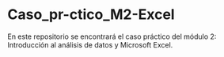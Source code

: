 # Caso_pr-ctico_M2-Excel
En este repositorio se encontrará el caso práctico del módulo 2: Introducción al análisis de datos y Microsoft Excel.
